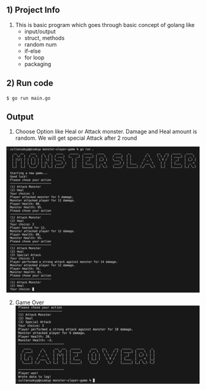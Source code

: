 ## 1) Project Info
1. This is basic program which goes through basic concept of golang
   like 
   - input/output 
   - struct, methods
   - random num
   - if-else
   - for loop
   - packaging

## 2) Run code
	$ go run main.go

## Output

1) Choose Option like Heal or Attack monster. Damage and Heal amount is random.
   We will get special Attack after 2 round


![Alt text](docs/sc_1.png?raw=true "Game Started")

2) Game Over
![Alt text](docs/sc_2.png?raw=true "Game Ended")
